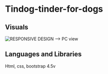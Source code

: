 # Tindog-tinder-for-dogs

## Visuals

![RESPONSIVE DESIGN --> PC view](https://raw.githubusercontent.com/Sakshi-ashe/Tindog-tinder-for-dogs/main/TinDog-Start-master/TinDog-Start-master/tinder1.gif)

## Languages and Libraries 
Html, css, bootstrap 4.5v 
